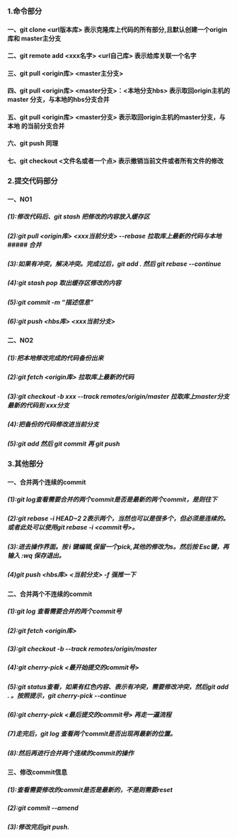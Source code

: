 ### 1.命令部分
#### 一、git clone <url版本库>   表示克隆库上代码的所有部分,且默认创建一个origin库和		master主分支
#### 二、git remote add <xxx名字>  <url自己库>    表示给库关联一个名字
#### 三、git pull <origin库>  <master主分支> 
#### 四、git pull <origin库>  <master分支>：<本地分支hbs>   表示取回origin主机的master		分支，与本地的hbs分支合并
#### 五、git pull <origin库>  <master分支>   表示取回origin主机的master分支，与本地		的当前分支合并
#### 六、git push 同理
#### 七、git checkout <文件名或者一个点>   表示撤销当前文件或者所有文件的修改

### 2.提交代码部分
#### 一、NO1
##### (1):修改代码后、git stash  把修改的内容放入缓存区
##### (2):git pull <origin库>  <xxx当前分支>  --rebase   拉取库上最新的代码与本地		##### 合并
##### (3):如果有冲突，解决冲突。完成过后，git add . 然后 git rebase --continue
##### (4):git stash pop 取出缓存区修改的内容
##### (5):git commit -m “描述信息”
##### (6):git push <hbs库>  <xxx当前分支>
#### 二、NO2
##### (1):把本地修改完成的代码备份出来
##### (2):git fetch <origin库>    拉取库上最新的代码
##### (3):git checkout -b xxx --track remotes/origin/master 拉取库上master分支最新的代码到 xxx分支
##### (4):把备份的代码修改进当前分支
##### (5):git add 然后 git commit 再 git push 

### 3.其他部分
#### 一、合并两个连续的commit
##### (1):git log查看需要合并的两个commit是否是最新的两个commit，是则往下
##### (2):git rebase -i HEAD~2  2表示两个，当然也可以是很多个，但必须是连续的。或者此处可以使用git rebase -i <commit号>。
##### (3):进去操作界面。按 i 键编辑,保留一个pick,其他的修改为s。然后按 Esc键，再输入 :wq 保存退出。
##### (4)git push <hbs库> <当前分支> -f 强推一下
#### 二、合并两个不连续的commit
##### (1):git log 查看需要合并的两个commit号
##### (2):git fetch <origin库>
##### (3):git checkout -b <xxx> --track remotes/origin/master 
##### (4):git cherry-pick <最开始提交的commit号>
##### (5):git status查看，如果有红色内容、表示有冲突，需要修改冲突，然后git add . 。按照提示，git cherry-pick --continue
##### (6):git cherry-pick <最后提交的commit号> 再走一遍流程
##### (7)走完后，git log 查看两个commit是否出现再最新的位置。
##### (8):然后再进行合并两个连续的commit的操作
#### 三、修改commit信息
##### (1):查看需要修改的commit是否是最新的，不是则需要reset
##### (2):git commit --amend
##### (3):修改完后git push.